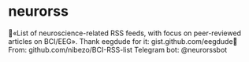 # neurorss
🧠«List of neuroscience-related RSS feeds, with focus on peer-reviewed articles on BCI/EEG».  Thank eegdude for it: gist.github.com/eegdude👏  From: github.com/nibezo/BCI-RSS-list Telegram bot: @neurorssbot
